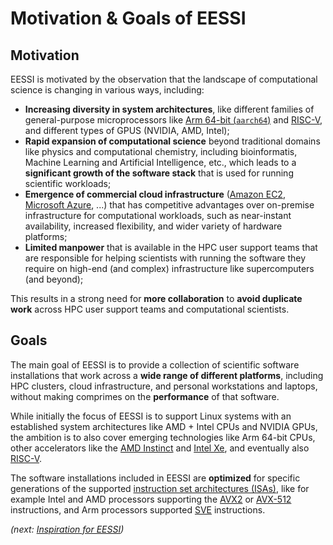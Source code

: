 # Motivation & Goals of EESSI

## Motivation

EESSI is motivated by the observation that the landscape of computational science is changing in various
ways, including:

* **Increasing diversity in system architectures**, like different families of general-purpose
  microprocessors like [Arm 64-bit (`aarch64`)](https://en.wikipedia.org/wiki/AArch64) and
  [RISC-V](https://en.wikipedia.org/wiki/RISC-V), and different types of GPUS (NVIDIA, AMD, Intel);
* **Rapid expansion of computational science** beyond traditional domains like physics and computational chemistry,
  including bioinformatis, Machine Learning and Artificial Intelligence, etc., which leads to a **significant
  growth of the software stack** that is used for running scientific workloads;
* **Emergence of commercial cloud infrastructure** ([Amazon EC2](https://aws.amazon.com/ec2/),
  [Microsoft Azure](https://azure.microsoft.com/en-us), ...)
  that has competitive advantages over on-premise infrastructure for computational workloads, such as near-instant
  availability, increased flexibility, and wider variety of hardware platforms;
* **Limited manpower** that is available in the HPC user support teams that are responsible for helping
  scientists with running the software they require on high-end (and complex) infrastructure like supercomputers
  (and beyond);

This results in a strong need for **more collaboration** to **avoid duplicate work** across HPC user support teams
and computational scientists.


## Goals

The main goal of EESSI is to provide a collection of scientific software installations that work across a
**wide range of different platforms**, including HPC clusters, cloud infrastructure, and personal workstations
and laptops, without making comprimes on the **performance** of that software.

While initially the focus of EESSI is to support Linux systems with an established system architectures like
AMD + Intel CPUs and NVIDIA GPUs, the ambition is to also cover emerging technologies like Arm 64-bit CPUs,
other accelerators like the [AMD Instinct](https://en.wikipedia.org/wiki/AMD_Instinct) and
[Intel Xe](https://en.wikipedia.org/wiki/Intel_Xe), and eventually also
[RISC-V](https://en.wikipedia.org/wiki/RISC-V).

The software installations included in EESSI are **optimized** for specific generations of the supported
[instruction set architectures (ISAs)](https://en.wikipedia.org/wiki/Instruction_set_architecture),
like for example Intel and AMD processors supporting
the [AVX2](https://en.wikipedia.org/wiki/Advanced_Vector_Extensions#Advanced_Vector_Extensions_2) or
[AVX-512](https://en.wikipedia.org/wiki/Advanced_Vector_Extensions#AVX-512) instructions, and
Arm processors supported [SVE](https://en.wikipedia.org/wiki/AArch64#Scalable_Vector_Extension_(SVE)) instructions.


*(next: [Inspiration for EESSI](inspiration.md))*
